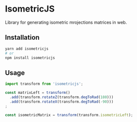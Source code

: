 # IsometricJS

Library for generating isometric mrojections matrices in web.

## Installation

```sh
yarn add isometricjs
# or
npm install isometricjs
```

## Usage

```js
import transform from 'isometricjs';

const matrixLeft = transform()
  .add(transform.rotateZ(transform.degToRad(180)))
  .add(transform.rotateX(transform.degToRad(-90)))
;

const isometricMatrix = transform(transform.isometricLeft);
```
